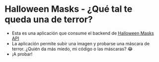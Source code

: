 # Halloween Masks - ¿Qué tal te queda una de terror?

- Esta es una aplicación que consume el backend de [Halloween Masks API](https://github.com/felipejoq/halloween-mask-cloudinary)
- La aplicación permite subir una imagen y probarse una máscara de terror. ¿Quién da más miedo, mi código o las máscaras? 😂
- ¡A probar!